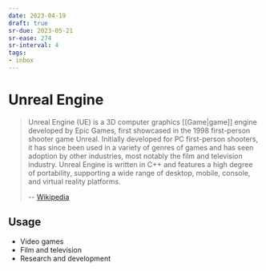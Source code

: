 ```yaml
---
date: 2023-04-19
draft: true
sr-due: 2023-05-21
sr-ease: 274
sr-interval: 4
tags:
- inbox
---
```


# Unreal Engine

> Unreal Engine (UE) is a 3D computer graphics [[Game|game]] engine developed by
> Epic Games, first showcased in the 1998 first-person shooter game Unreal.
> Initially developed for PC first-person shooters, it has since been used in a
> variety of genres of games and has seen adoption by other industries, most
> notably the film and television industry. Unreal Engine is written in C++ and
> features a high degree of portability, supporting a wide range of desktop,
> mobile, console, and virtual reality platforms.
>
> -- [Wikipedia](https://en.wikipedia.org/wiki/Unreal_Engine)

## Usage

- Video games
- Film and television
- Research and development